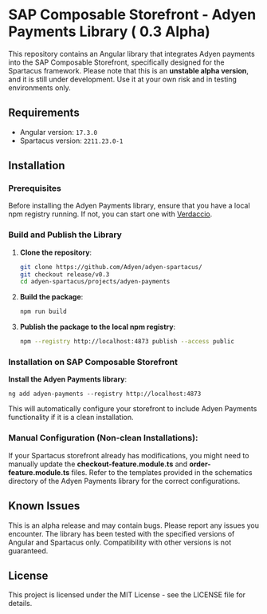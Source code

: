 # SAP Composable Storefront - Adyen Payments Library ( 0.3 Alpha)

This repository contains an Angular library that integrates Adyen payments into the SAP Composable Storefront, specifically designed for the Spartacus framework. Please note that this is an **unstable alpha version**, and it is still under development. Use it at your own risk and in testing environments only.

## Requirements

- Angular version: `17.3.0`
- Spartacus version: `2211.23.0-1`

## Installation

### Prerequisites

Before installing the Adyen Payments library, ensure that you have a local npm registry running. If not, you can start one with [Verdaccio](https://verdaccio.org/).

### Build and Publish the Library

1. **Clone the repository**:
   ```bash
   git clone https://github.com/Adyen/adyen-spartacus/
   git checkout release/v0.3
   cd adyen-spartacus/projects/adyen-payments
   ```
2. **Build the package**:

    ```bash
    npm run build
    ```
3. **Publish the package to the local npm registry**:

    ```bash
    npm --registry http://localhost:4873 publish --access public
    ```
### Installation on SAP Composable Storefront

**Install the Adyen Payments library**:

    ng add adyen-payments --registry http://localhost:4873

This will automatically configure your storefront to include Adyen Payments functionality if it is a clean installation.

### Manual Configuration (Non-clean Installations):

If your Spartacus storefront already has modifications, you might need to manually update the **checkout-feature.module.ts** and **order-feature.module.ts** files.
Refer to the templates provided in the schematics directory of the Adyen Payments library for the correct configurations.

## Known Issues
This is an alpha release and may contain bugs. Please report any issues you encounter.
The library has been tested with the specified versions of Angular and Spartacus only. Compatibility with other versions is not guaranteed.

## License
This project is licensed under the MIT License - see the LICENSE file for details.
